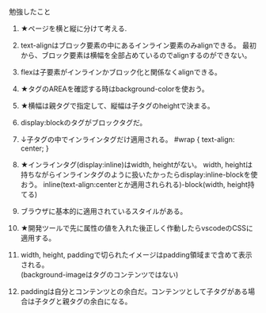 勉強したこと
1. ★ページを横と縦に分けて考える.

2. text-alignはブロック要素の中にあるインライン要素のみalignできる。
最初から、ブロック要素は横幅を全部占めているのでalignするのができない。

3. flexは子要素がインラインかブロック化と関係なくalignできる。

4. ★タグのAREAを確認する時はbackground-colorを使おう。

5. ★横幅は親タグで指定して、縦幅は子タグのheightで決まる。

6. display:blockのタグがブロックタグだ。

7. ↓子タグの中でインラインタグだけ適用される。
        #wrap {
            text-align: center;
        }

8. ★インラインタグ(display:inline)はwidth, heightがない。
width, heightは持ちながらインラインタグのように扱いたかったらdisplay:inline-blockを使おう。
inline(text-align:centerとか適用されられる)-block(width, height持てる)

9. ブラウザに基本的に適用されているスタイルがある。
10. ★開発ツールで先に属性の値を入れた後正しく作動したらvscodeのCSSに適用する。
11. width, height, paddingで切られたイメージはpadding領域まで含めて表示される。\
(background-imageはタグのコンテンツではない)
12. paddingは自分とコンテンツとの余白だ。コンテンツとして子タグがある場合は子タグと親タグの余白になる。
